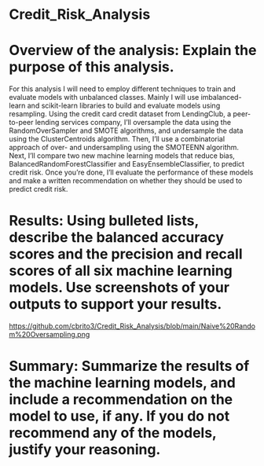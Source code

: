 # Credit_Risk_Analysis

# Overview of the analysis: Explain the purpose of this analysis.

For this analysis I will need to employ different techniques to train and evaluate models with unbalanced classes. Mainly I will use imbalanced-learn and scikit-learn libraries to build and evaluate models using resampling. 
Using the credit card credit dataset from LendingClub, a peer-to-peer lending services company, I’ll oversample the data using the RandomOverSampler and SMOTE algorithms, and undersample the data using the ClusterCentroids algorithm. Then, I’ll use a combinatorial approach of over- and undersampling using the SMOTEENN algorithm. Next, I’ll compare two new machine learning models that reduce bias, BalancedRandomForestClassifier and EasyEnsembleClassifier, to predict credit risk. Once you’re done, I’ll evaluate the performance of these models and make a written recommendation on whether they should be used to predict credit risk.

# Results: Using bulleted lists, describe the balanced accuracy scores and the precision and recall scores of all six machine learning models. Use screenshots of your outputs to support your results.

https://github.com/cbrito3/Credit_Risk_Analysis/blob/main/Naive%20Random%20Oversampling.png




# Summary: Summarize the results of the machine learning models, and include a recommendation on the model to use, if any. If you do not recommend any of the models, justify your reasoning.






